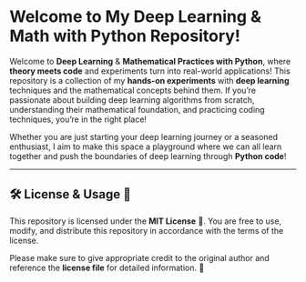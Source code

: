 #  Welcome to My Deep Learning & Math with Python Repository! 

Welcome to **Deep Learning** & **Mathematical Practices with Python**, where **theory meets code** and experiments turn into real-world applications! This repository is a collection of my **hands-on experiments** with **deep learning** techniques and the mathematical concepts behind them. If you’re passionate about building deep learning algorithms from scratch, understanding their mathematical foundation, and practicing coding techniques, you’re in the right place! 

Whether you are just starting your deep learning journey or a seasoned enthusiast, I aim to make this space a playground where we can all learn together and push the boundaries of deep learning through **Python code**! 

---



## 🛠 License & Usage 📄

This repository is licensed under the **MIT License** 🎉. You are free to use, modify, and distribute this repository in accordance with the terms of the license. 

Please make sure to give appropriate credit to the original author and reference the **license file** for detailed information. 🌟
